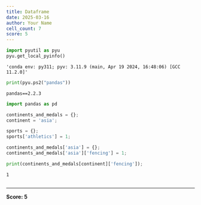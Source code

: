 ```yaml
---
title: Dataframe
date: 2025-03-16
author: Your Name
cell_count: 7
score: 5
---
```


```python
import pyutil as pyu
pyu.get_local_pyinfo()
```




    'conda env: py311; pyv: 3.11.9 (main, Apr 19 2024, 16:48:06) [GCC 11.2.0]'




```python
print(pyu.ps2("pandas"))
```

    pandas==2.2.3
    



```python
import pandas as pd
```


```python
continents_and_medals = {};
continent = 'asia';
```


```python
sports = {};
sports['athletics'] = 1;

continents_and_medals['asia'] = {};
continents_and_medals['asia']['fencing'] = 1;

```


```python
print(continents_and_medals[continent]['fencing']);

```

    1



```python

```


---
**Score: 5**